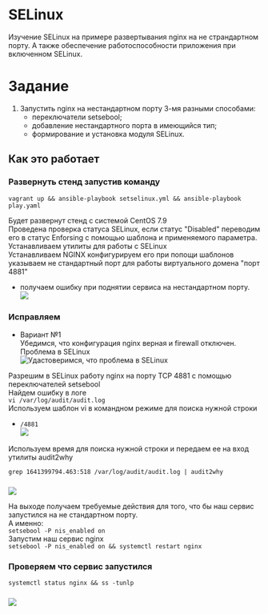 # SELinux
Изучение SELinux на примере развертывания nginx на не страндартном порту. А также обеспечение работоспособности приложения при включенном SELinux.

# Задание
1. Запустить nginx на нестандартном порту 3-мя разными способами: 
   - переключатели setsebool; 
   - добавление нестандартного порта в имеющийся тип; 
   - формирование и установка модуля SELinux.
## Как это работает
### Развернуть стенд запустив команду
    vagrant up && ansible-playbook setselinux.yml && ansible-playbook play.yaml
Будет развернут стенд с системой CentOS 7.9 \
Проведена проверка статуса SELinux, если статус "Disabled" переводим его в статус Enforsing с помощью шаблона и применяемого параметра. \
Устанавливаем утилиты для работы с SELinux \
Устанавливаем NGINX конфигурируем его при попощи шаблонов указываем не стандартный порт для работы виртуального домена "порт 4881"
- получаем ошибку при поднятии сервиса на нестандартном порту. \
![](https://github.com/vedoff/selinux/blob/main/pict/Screenshot%20from%202022-01-05%2018-26-20.png)

### Исправляем
- Вариант №1 \
  Убедимся, что конфигурация nginx верная и firewall отключен. Проблема в SELinux \
  ![Удастоверимся, что проблема в SELinux](https://github.com/vedoff/selinux/blob/main/pict/Screenshot%20from%202022-01-05%2018-55-00.png)

Разрешим в SELinux работу nginx на порту TCP 4881 c помощью
переключателей setsebool \
Найдем ошибку в логе \
`vi /var/log/audit/audit.log` \
Используем шаблон vi в командном режиме для поиска нужной строки 
- `/4881`\
![](https://github.com/vedoff/selinux/blob/main/pict/Screenshot%20from%202022-01-05%2018-59-14.png)

Используем время для поиска нужной строки и передаем ее на вход утилиты audit2why

`grep 1641399794.463:518 /var/log/audit/audit.log | audit2why`
###
![](https://github.com/vedoff/selinux/blob/main/pict/Screenshot%20from%202022-01-05%2019-01-47.png)

На выходе получаем требуемые действия для того, что бы наш сервис запустился на не стандартном порту. \
А именно: \
`setsebool -P nis_enabled on` \
Запустим наш сервис nginx \
`setsebool -P nis_enabled on && systemctl restart nginx`
### Проверяем что сервис запустился
`systemctl status nginx && ss -tunlp`
###
![](https://github.com/vedoff/selinux/blob/main/pict/Screenshot%20from%202022-01-05%2019-03-47.png)

